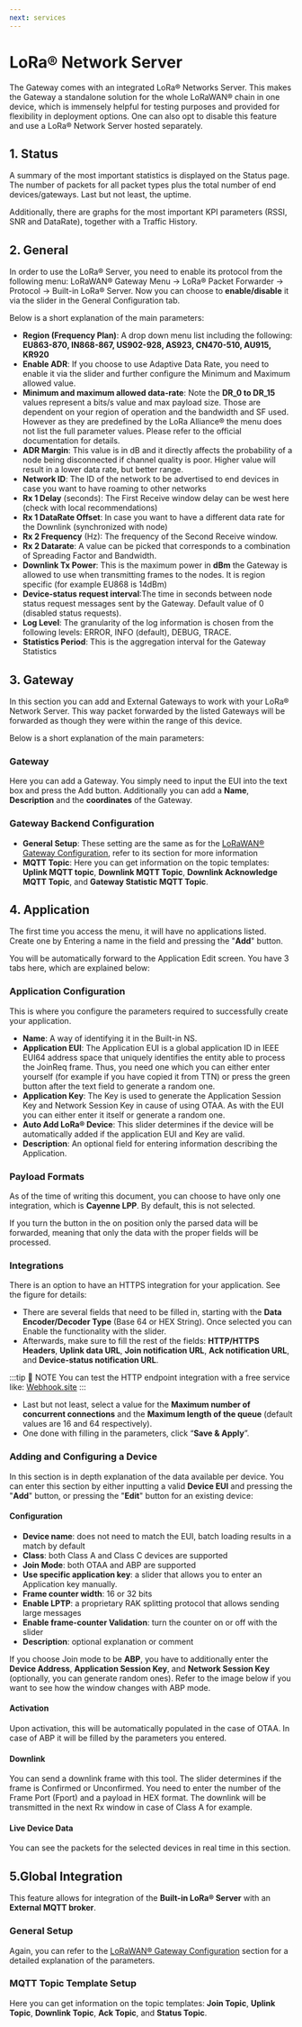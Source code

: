 ```yaml
---
next: services
---
```


# LoRa® Network Server

The Gateway comes with an integrated LoRa® Networks Server. This makes the Gateway a standalone solution for the whole LoRaWAN® chain in one device, which is immensely helpful for testing purposes and provided for flexibility in deployment options. One can also opt to disable this feature and use a LoRa® Network Server hosted separately.

## 1. Status

A summary of the most important statistics is displayed on the Status page. The number of packets for all packet types plus the total number of end devices/gateways. Last but not least, the uptime.

Additionally, there are graphs for the most important KPI parameters (RSSI, SNR and DataRate), together with a Traffic History.

<rk-img
  src="/assets/images/user-manual/web-management-platform/lora-network-server-status.jpg"
  width="100%"
  figure-number="1"
  caption="LoRa® Network Server Status page"
/>

## 2. General

In order to use the LoRa® Server, you need to enable its protocol from the following menu: LoRaWAN® Gateway Menu -> LoRa® Packet Forwarder -> Protocol -> Built-in LoRa® Server. Now you can choose to **enable/disable** it via the slider in the General Configuration tab.

<rk-img
  src="/assets/images/user-manual/web-management-platform/lora-network-general.png"
  width="100%"
  figure-number="2"
  caption="General Parameters Page"
/>

Below is a short explanation of the main parameters:

- **Region (Frequency Plan)**: A drop down menu list including the following: **EU863-870, IN868-867, US902-928, AS923, CN470-510, AU915, KR920**
- **Enable ADR**: If you choose to use Adaptive Data Rate, you need to enable it via the slider and further configure the Minimum and Maximum allowed value.
- **Minimum and maximum allowed data-rate**: Note the **DR_0 to DR_15** values represent a bits/s value and max payload size. Those are dependent on your region of operation and the bandwidth and SF used. However as they are predefined by the LoRa Alliance® the menu does not list the full parameter values. Please refer to the official documentation for details.
- **ADR Margin**: This value is in dB and it directly affects the probability of a node being disconnected if channel quality is poor. Higher value will result in a lower data rate, but better range.
- **Network ID**: The ID of the network to be advertised to end devices in case you want to have roaming to other networks
- **Rx 1 Delay** (seconds): The First Receive window delay can be west here (check with local recommendations)
- **Rx 1 DataRate Offset**: In case you want to have a different data rate for the Downlink (synchronized with node)
- **Rx 2 Frequency** (Hz): The frequency of the Second Receive window.
- **Rx 2 Datarate**: A value can be picked that corresponds to a combination of Spreading Factor and Bandwidth.
- **Downlink Tx Power**: This is the maximum power in **dBm** the Gateway is allowed to use when transmitting frames to the nodes. It is region specific (for example EU868 is 14dBm)
- **Device-status request interval**:The time in seconds between node status request messages sent by the Gateway. Default
  value of 0 (disabled status requests).
- **Log Level**: The granularity of the log information is chosen from the following levels: ERROR, INFO (default), DEBUG, TRACE.
- **Statistics Period**: This is the aggregation interval for the Gateway Statistics

## 3. Gateway

In this section you can add and External Gateways to work with your LoRa® Network Server. This way packet forwarded by the listed Gateways will be forwarded as though they were within the range of this device.

<rk-img
  src="/assets/images/user-manual/web-management-platform/network-sever-gateway.png"
  width="100%"
  figure-number="3"
  caption="Network Server Gateway tab"
/>

Below is a short explanation of the main parameters:

### Gateway

Here you can add a Gateway. You simply need to input the EUI into the text box and press the Add button. Additionally you can add a **Name**, **Description** and the **coordinates** of the Gateway.

### Gateway Backend Configuration

- **General Setup**: These setting are the same as for the [LoRaWAN® Gateway Configuration](lorawan-gateway-configuration.html#_2-lorawan®-gateway-mqtt-bridge), refer to its section for more information
- **MQTT Topic**: Here you can get information on the topic templates: **Uplink MQTT topic**, **Downlink MQTT Topic**, **Downlink Acknowledge MQTT Topic**, and **Gateway Statistic MQTT Topic**.

## 4. Application

The first time you access the menu, it will have no applications listed. Create one by Entering a name in the field and pressing the "**Add**" button.

<rk-img
  src="/assets/images/user-manual/web-management-platform/adding-application.jpg"
  width="100%"
  figure-number="4"
  caption="Adding an application"
/>

You will be automatically forward to the Application Edit screen. You have 3 tabs here, which are explained below:

<rk-img
  src="/assets/images/user-manual/web-management-platform/network-server-app-config.png"
  width="100%"
  figure-number="5"
  caption="Network Server Applications Configuration"
/>

### Application Configuration

This is where you configure the parameters required to successfully create your application.

- **Name**: A way of identifying it in the Built-in NS.
- **Application EUI**: The Application EUI is a global application ID in IEEE EUI64 address space that uniquely identifies the entity able to process the JoinReq frame. Thus, you need one which you can either enter yourself (for example if you have copied it from TTN) or press the green button after the text field to generate a random one.
- **Application Key**: The Key is used to generate the Application Session Key and Network Session Key in cause of using OTAA. As with the EUI you can either enter it itself or generate a random one.
- **Auto Add LoRa® Device**: This slider determines if the device will be automatically added if the application EUI and Key are valid.
- **Description**: An optional field for entering information describing the Application.

### Payload Formats

As of the time of writing this document, you can choose to have only one integration, which is **Cayenne LPP**. By default, this is not selected.

<rk-img
  src="/assets/images/user-manual/web-management-platform/payload-format-tab.png"
  width="100%"
  figure-number="6"
  caption="Application Payload Format Tab"
/>

If you turn the button in the on position only the parsed data will be forwarded, meaning that only the data with the proper fields will be processed.

### Integrations

There is an option to have an HTTPS integration for your application. See the figure for details:

<rk-img
  src="/assets/images/user-manual/web-management-platform/app-integration-tab.png"
  width="100%"
  figure-number="7"
  caption="Application Integration Tab"
/>

- There are several fields that need to be filled in, starting with the **Data Encoder/Decoder Type** (Base 64 or HEX String). Once selected you can Enable the functionality with the slider.
- Afterwards, make sure to fill the rest of the fields: **HTTP/HTTPS Headers**, **Uplink data URL**, **Join notification URL**, **Ack notification URL**, and **Device-status notification URL**.

:::tip 📝 NOTE
You can test the HTTP endpoint integration with a free service like: [Webhook.site](https://webhook.site)
:::

- Last but not least, select a value for the **Maximum number of concurrent connections** and the **Maximum length of the queue** (default values are 16 and 64 respectively).
- One done with filling in the parameters, click “**Save & Apply**”.

### Adding and Configuring a Device

In this section is in depth explanation of the data available per device. You can enter this section by either inputting a valid **Device EUI** and pressing the "**Add**" button, or pressing the "**Edit**" button for an existing device:

<rk-img
  src="/assets/images/user-manual/web-management-platform/adding-network-device.png"
  width="100%"
  figure-number="8"
  caption="Network Server Adding a Device"
/>

<rk-img
  src="/assets/images/user-manual/web-management-platform/adding-network-device-otaa.png"
  width="100%"
  figure-number="9"
  caption="Network Server Device Configuration (OTAA)"
/>

#### Configuration

- **Device name**: does not need to match the EUI, batch loading results in a match by default
- **Class**: both Class A and Class C devices are supported
- **Join Mode**: both OTAA and ABP are supported
- **Use specific application key**: a slider that allows you to enter an Application key manually.
- **Frame counter width**: 16 or 32 bits
- **Enable LPTP**: a proprietary RAK splitting protocol that allows sending large messages
- **Enable frame-counter Validation**: turn the counter on or off with the slider
- **Description**: optional explanation or comment

If you choose Join mode to be **ABP**, you have to additionally enter the **Device Address**, **Application Session Key**, and **Network Session Key** (optionally, you can generate random ones). Refer to the image below if you want to see how the window changes with ABP mode.

<rk-img
  src="/assets/images/user-manual/web-management-platform/adding-network-device-abp.png"
  width="100%"
  figure-number="10"
  caption="Network Server Device Configuration (ABP)"
/>

#### Activation

Upon activation, this will be automatically populated in the case of OTAA. In case of ABP it will be filled by the parameters you entered.

<rk-img
  src="/assets/images/user-manual/web-management-platform/network-device-activation.png"
  width="100%"
  figure-number="11"
  caption="Network Server Device Activation"
/>

#### Downlink

You can send a downlink frame with this tool. The slider determines if the frame is Confirmed or Unconfirmed. You need to enter the number of the Frame Port (Fport) and a payload in HEX format. The downlink will be transmitted in the next Rx window in case of Class A for example.

<rk-img
  src="/assets/images/user-manual/web-management-platform/network-device-downlink.png"
  width="100%"
  figure-number="12"
  caption="Network Server Device Downlink"
/>

#### Live Device Data

You can see the packets for the selected devices in real time in this section.

<rk-img
  src="/assets/images/user-manual/web-management-platform/network-live-device-data.png"
  width="100%"
  figure-number="13"
  caption="Network Server Device Live Data"
/>

## 5.Global Integration

This feature allows for integration of the **Built-in LoRa® Server** with an **External MQTT broker**.

<rk-img
  src="/assets/images/user-manual/web-management-platform/network-global-integration.png"
  width="100%"
  figure-number="14"
  caption="Network Server Global Integration"
/>

### General Setup

Again, you can refer to the [LoRaWAN® Gateway Configuration](lorawan-gateway-configuration.html#_2-lorawan®-gateway-mqtt-bridge) section for a detailed explanation of the parameters.

### MQTT Topic Template Setup

Here you can get information on the topic templates: **Join Topic**, **Uplink Topic**, **Downlink Topic**, **Ack Topic**, and **Status Topic**.

<rk-img
  src="/assets/images/user-manual/web-management-platform/global-integration-mqtt-template.png"
  width="100%"
  figure-number="15"
  caption="NS Global Integration MQTT Topic Template"
/>
